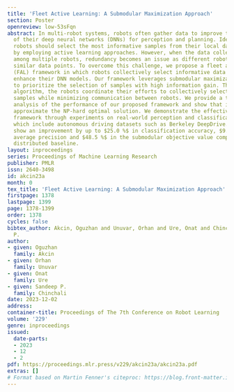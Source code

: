 ```yaml
---
title: 'Fleet Active Learning: A Submodular Maximization Approach'
section: Poster
openreview: low-53sFqn
abstract: In multi-robot systems, robots often gather data to improve the performance
  of their deep neural networks (DNNs) for perception and planning. Ideally, these
  robots should select the most informative samples from their local data distributions
  by employing active learning approaches. However, when the data collection is distributed
  among multiple robots, redundancy becomes an issue as different robots may select
  similar data points. To overcome this challenge, we propose a fleet active learning
  (FAL) framework in which robots collectively select informative data samples to
  enhance their DNN models. Our framework leverages submodular maximization techniques
  to prioritize the selection of samples with high information gain. Through an iterative
  algorithm, the robots coordinate their efforts to collectively select the most valuable
  samples while minimizing communication between robots. We provide a theoretical
  analysis of the performance of our proposed framework and show that it is able to
  approximate the NP-hard optimal solution. We demonstrate the effectiveness of our
  framework through experiments on real-world perception and classification datasets,
  which include autonomous driving datasets such as Berkeley DeepDrive. Our results
  show an improvement by up to $25.0 %$ in classification accuracy, $9.2 %$ in mean
  average precision and $48.5 %$ in the submodular objective value compared to a completely
  distributed baseline.
layout: inproceedings
series: Proceedings of Machine Learning Research
publisher: PMLR
issn: 2640-3498
id: akcin23a
month: 0
tex_title: 'Fleet Active Learning: A Submodular Maximization Approach'
firstpage: 1378
lastpage: 1399
page: 1378-1399
order: 1378
cycles: false
bibtex_author: Akcin, Oguzhan and Unuvar, Orhan and Ure, Onat and Chinchali, Sandeep
  P.
author:
- given: Oguzhan
  family: Akcin
- given: Orhan
  family: Unuvar
- given: Onat
  family: Ure
- given: Sandeep P.
  family: Chinchali
date: 2023-12-02
address:
container-title: Proceedings of The 7th Conference on Robot Learning
volume: '229'
genre: inproceedings
issued:
  date-parts:
  - 2023
  - 12
  - 2
pdf: https://proceedings.mlr.press/v229/akcin23a/akcin23a.pdf
extras: []
# Format based on Martin Fenner's citeproc: https://blog.front-matter.io/posts/citeproc-yaml-for-bibliographies/
---
```

